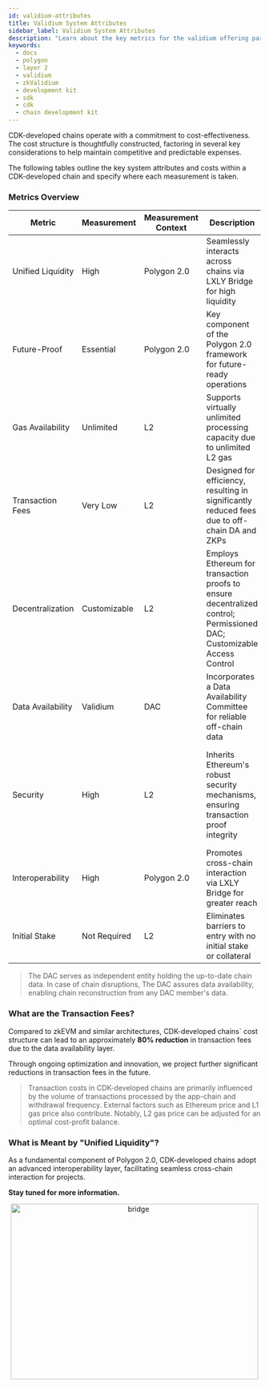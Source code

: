 ```yaml
---
id: validium-attributes
title: Validium System Attributes
sidebar_label: Validium System Attributes
description: "Learn about the key metrics for the validium offering part of the Polygon CDK."
keywords:
  - docs
  - polygon
  - layer 2
  - validium
  - zkValidium
  - development kit
  - sdk
  - cdk
  - chain development kit
---
```


CDK-developed chains operate with a commitment to cost-effectiveness. The cost structure is thoughtfully constructed, factoring in several key considerations to help maintain competitive and predictable expenses.

The following tables outline the key system attributes and costs within a CDK-developed chain and specify where each measurement is taken.

### Metrics Overview

| Metric              | Measurement        | Measurement Context   | Description                                                            | Key Term Definition |
|---------------------|--------------------|-----------------------|------------------------------------------------------------------------|---------------------|
| Unified Liquidity   | High               | Polygon 2.0 | Seamlessly interacts across chains via LXLY Bridge for high liquidity  | Seamless flow of assets between different chains. |
| Future-Proof        | Essential          | Polygon 2.0 | Key component of the Polygon 2.0 framework for future-ready operations | Preparation and composability of the product suite for future advancements. |
| Gas Availability    | Unlimited | L2 | Supports virtually unlimited processing capacity due to unlimited L2 gas | The amount of computational effort required to process transactions. |
| Transaction Fees    | Very Low           | L2 | Designed for efficiency, resulting in significantly reduced fees due to off-chain DA and ZKPs       | Costs associated with executing transactions. |
| Decentralization    | Customizable                | L2 | Employs Ethereum for transaction proofs to ensure decentralized control; Permissioned DAC; Customizable Access Control | Distribution of processing and management across the network. |
| Data Availability   | Validium           | DAC | Incorporates a Data Availability Committee for reliable off-chain data | Assurance of consistent data access, even in case of failures. |
| Security            | High          | L2 | Inherits Ethereum's robust security mechanisms, ensuring transaction proof integrity      | Built on Ethereum's tested security infrastructure, offering a high level of protection against network attacks. |
| Interoperability    | High               | Polygon 2.0 | Promotes cross-chain interaction via LXLY Bridge for greater reach     | Ability of a system to work with other systems with ease. |
| Initial Stake       | Not Required       | L2 | Eliminates barriers to entry with no initial stake or collateral       | Initial capital or resources required to participate in a network. |

> The DAC serves as independent entity holding the up-to-date chain data. In case of chain disruptions, The DAC assures data availability, enabling chain reconstruction from any DAC member's data.

<!--

### Layer 1 (Ethereum) Costs

| Metric              | Measurement        | Measurement Context   | Description                                                            | Key Term Definition |
|---------------------|--------------------|-----------------------|------------------------------------------------------------------------|---------------------|
| Transaction Aggregation | Up to 10M gas per batch* | Aggregator | Aggregates high volume of transactions into batches. Each batch, accommodating up to 10M gas, is sent as a single transaction to L1. 350,000 gas is reserved for ZKP verification. | The collection and organization of multiple transactions into a single batch, processed as a unit. |

> * Each batch accommodates varying transaction counts, aggregated into a single transaction sent to L1. The L1 gas limit applies for the whole batch and not for each individual transaction within the batch.

-->

### What are the Transaction Fees?

Compared to zkEVM and similar architectures, CDK-developed chains` cost structure can lead to an approximately **80% reduction** in transaction fees due to the data availability layer.

Through ongoing optimization and innovation, we project further significant reductions in transaction fees in the future.

> Transaction costs in CDK-developed chains are primarily influenced by the volume of transactions processed by the app-chain and withdrawal frequency. External factors such as Ethereum price and L1 gas price also contribute. Notably, L2 gas price can be adjusted for an optimal cost-profit balance.

### What is Meant by "Unified Liquidity"?

As a fundamental component of Polygon 2.0, CDK-developed chains adopt an advanced interoperability layer, facilitating seamless cross-chain interaction for projects.

<!--
- **Access to a Robust and Liquid Ecosystem**: Projects and validators become part of a network already supported by a proven set of validators, offering unified liquidity and enhancing their confidence.
- **Flexibility and Control**: Validators, through administrative access, can customize system capabilities to fit their needs.
- **Earning Potential Across Networks**: Validators have opportunities to secure the network and earn rewards across multiple chains.
- **Contribution to the Ecosystem's Security**: Staking contributes to the overall security of the Polygon ecosystem, supporting its growth and robustness.

Remember, while CDK-developed chains eliminate the need for an initial stake, validators still play a crucial role in ensuring network security and integrity.
-->

**Stay tuned for more information.**

<div align="center">
  <img src="/img/cdk/polygon2.0-layers.png" alt="bridge" width="99%" height="30%" />
</div>

<!--
## How do CDK-developed chains Compare to Other Polygon-based Layer 2 Solutions?

| Features / Systems       | zkPoS (Proposed Upgrades)       | zkEVM (Current State)     | CDK-developed chains (Based on Design Principles)      |
|--------------------------|---------------------------------|---------------------------|--------------------------------------|
| Underlying Technology    | zkEVM Validium + PoS              | zkEVM Rollup              | zkEVM Validium + DAC                   |
| Execution Efficiency     | Optimized for higher throughput | Optimized for Security for efficient execution throughput | Optimized for high volume transactions |
| Security Model           | High, Ethereum + zk proofs, but data availability depends on PoS validators  | Very High, Ethereum + zk proofs, fully on-chain data availability | Medium, Ethereum + zk proofs, but data availability depends on DAC |
| Scalability              | Very High scalability | High, but limited by Ethereum's data capacity | Extremely scalable for app-specific use cases |
| Interoperability         | Very High within Polygon 2.0 via LXLY bridge | Very High within Polygon 2.0 via LXLY bridge | Very High within Polygon 2.0 via LXLY bridge  |
| Transaction Costs        | Very Low due to data availability layer                    | High due to being bound by Ethereum's gas cost | Extremely Low due to data availability layer                        |
| Staking Requirements     | Uses $POL for staking on shared staking layer | Uses $POL for staking on shared staking layer | Uses $POL for staking on shared staking layer |
| Decentralization         | Medium, depends on PoS validators | Medium, inherits from Ethereum and depends on centralized Prover | Medium, centralized DAC and depends on app-chain configurations             |
| Network Compatibility    | Compatible with Polygon 2.0 | Compatible with Polygon 2.0 & Ethereum-based networks | Extensively compatible due to Polygon 2.0 architecture |
| Developer Experience     | Seamless within Ethereum ecosystem | Seamless within Ethereum ecosystem | Seamless with understanding of application development |
-->
